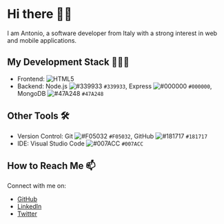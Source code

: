 # Hi there 👋🏻

I am Antonio, a software developer from Italy with a strong interest in web and mobile applications.

## My Development Stack 👨🏻‍💻

- Frontend: ![HTML5](https://img.shields.io/badge/html5-%23E34F26.svg?style=for-the-badge&logo=html5&logoColor=white)
- Backend: Node.js ![#339933](https://via.placeholder.com/15/339933/000000?text=+) `#339933`, Express ![#000000](https://via.placeholder.com/15/000000/000000?text=+) `#000000`, MongoDB ![#47A248](https://via.placeholder.com/15/47A248/000000?text=+) `#47A248`

## Other Tools 🛠️

- Version Control: Git ![#F05032](https://via.placeholder.com/15/F05032/000000?text=+) `#F05032`, GitHub ![#181717](https://via.placeholder.com/15/181717/000000?text=+) `#181717`
- IDE: Visual Studio Code ![#007ACC](https://via.placeholder.com/15/007ACC/000000?text=+) `#007ACC`

## How to Reach Me 📫

Connect with me on:
- [GitHub](https://github.com/your_username)
- [LinkedIn](https://www.linkedin.com/in/your_username)
- [Twitter](https://twitter.com/your_username)

